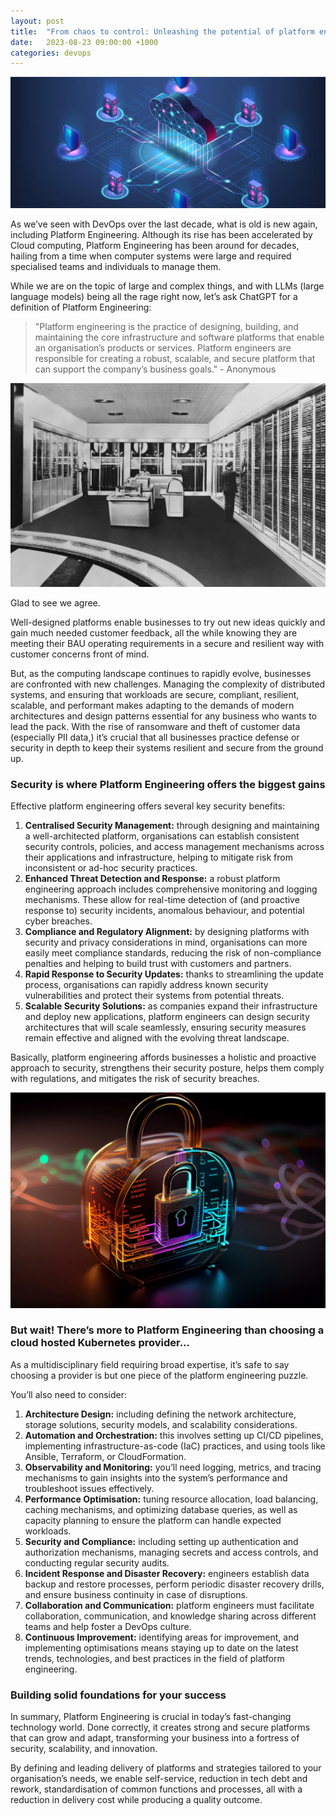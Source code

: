 ```yaml
---
layout: post
title:  "From chaos to control: Unleashing the potential of platform engineering"
date:   2023-08-23 09:00:00 +1000
categories: devops
---
```


![Cloud Connectivity](/assets/images/2023-08-23/AdobeStock_611738966-2060x860.jpeg.webp)

As we’ve seen with DevOps over the last decade, what is old is new again, including Platform Engineering. Although its rise has been accelerated by Cloud computing, Platform Engineering has been around for decades, hailing from a time when computer systems were large and required specialised teams and individuals to manage them.

While we are on the topic of large and complex things, and with LLMs (large language models) being all the rage right now, let’s ask ChatGPT for a definition of Platform Engineering:

> "Platform engineering is the practice of designing, building, and maintaining the core infrastructure and software platforms that enable an organisation’s products or services. Platform engineers are responsible for creating a robust, scalable, and secure platform that can support the company’s business goals." - Anonymous

![Early computing](/assets/images/2023-08-23/AdobeStock_104450030-2048x1323.jpeg.webp)

Glad to see we agree.

Well-designed platforms enable businesses to try out new ideas quickly and gain much needed customer feedback, all the while knowing they are meeting their BAU operating requirements in a secure and resilient way with customer concerns front of mind.

But, as the computing landscape continues to rapidly evolve, businesses are confronted with new challenges. Managing the complexity of distributed systems, and ensuring that workloads are secure, compliant, resilient, scalable, and performant makes adapting to the demands of modern architectures and design patterns essential for any business who wants to lead the pack. With the rise of ransomware and theft of customer data (especially PII data,) it’s crucial that all businesses practice defense or security in depth to keep their systems resilient and secure from the ground up.

### Security is where Platform Engineering offers the biggest gains

Effective platform engineering offers several key security benefits:

1. **Centralised Security Management:** through designing and maintaining a well-architected platform, organisations can establish consistent security controls, policies, and access management mechanisms across their applications and infrastructure, helping to mitigate risk from inconsistent or ad-hoc security practices.
1. **Enhanced Threat Detection and Response:** a robust platform engineering approach includes comprehensive monitoring and logging mechanisms. These allow for real-time detection of (and proactive response to) security incidents, anomalous behaviour, and potential cyber breaches.
1. **Compliance and Regulatory Alignment:** by designing platforms with security and privacy considerations in mind, organisations can more easily meet compliance standards, reducing the risk of non-compliance penalties and helping to build trust with customers and partners.
1. **Rapid Response to Security Updates:** thanks to streamlining the update process, organisations can rapidly address known security vulnerabilities and protect their systems from potential threats.
1. **Scalable Security Solutions:** as companies expand their infrastructure and deploy new applications, platform engineers can design security architectures that will scale seamlessly, ensuring security measures remain effective and aligned with the evolving threat landscape.

Basically, platform engineering affords businesses a holistic and proactive approach to security, strengthens their security posture, helps them comply with regulations, and mitigates the risk of security breaches.

![Cyber Lock](/assets/images/2023-08-23/AdobeStock_590951491-2048x1401.jpeg.webp)

### But wait! There’s more to Platform Engineering than choosing a cloud hosted Kubernetes provider...

As a multidisciplinary field requiring broad expertise, it’s safe to say choosing a provider is but one piece of the platform engineering puzzle.

You’ll also need to consider:

1. **Architecture Design:** including defining the network architecture, storage solutions, security models, and scalability considerations.
1. **Automation and Orchestration:** this involves setting up CI/CD pipelines, implementing infrastructure-as-code (IaC) practices, and using tools like Ansible, Terraform, or CloudFormation.
1. **Observability and Monitoring:** you’ll need logging, metrics, and tracing mechanisms to gain insights into the system’s performance and troubleshoot issues effectively.
1. **Performance Optimisation:** tuning resource allocation, load balancing, caching mechanisms, and optimizing database queries, as well as capacity planning to ensure the platform can handle expected workloads.
1. **Security and Compliance:** including setting up authentication and authorization mechanisms, managing secrets and access controls, and conducting regular security audits.
1. **Incident Response and Disaster Recovery:** engineers establish data backup and restore processes, perform periodic disaster recovery drills, and ensure business continuity in case of disruptions.
1. **Collaboration and Communication:** platform engineers must facilitate collaboration, communication, and knowledge sharing across different teams and help foster a DevOps culture.
1. **Continuous Improvement:** identifying areas for improvement, and implementing optimisations means staying up to date on the latest trends, technologies, and best practices in the field of platform engineering.

### Building solid foundations for your success

In summary, Platform Engineering is crucial in today’s fast-changing technology world. Done correctly, it creates strong and secure platforms that can grow and adapt, transforming your business into a fortress of security, scalability, and innovation.

By defining and leading delivery of platforms and strategies tailored to your organisation’s needs, we enable self-service, reduction in tech debt and rework, standardisation of common functions and processes, all with a reduction in delivery cost while producing a quality outcome.
